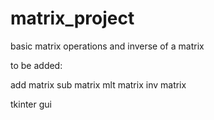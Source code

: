 # matrix_project
basic matrix operations and inverse of a matrix

to be added:

add matrix
sub matrix
mlt matrix
inv matrix

tkinter gui